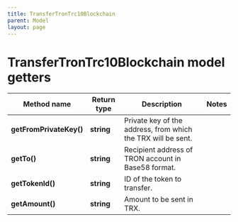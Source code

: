 ```yaml
---
title: TransferTronTrc10Blockchain
parent: Model
layout: page
---
```


# TransferTronTrc10Blockchain model getters

Method name | Return type | Description | Notes
------------ | ------------- | ------------- | -------------
**getFromPrivateKey()** | **string** | Private key of the address, from which the TRX will be sent. |
**getTo()** | **string** | Recipient address of TRON account in Base58 format. |
**getTokenId()** | **string** | ID of the token to transfer. |
**getAmount()** | **string** | Amount to be sent in TRX. |

